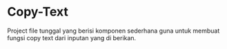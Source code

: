 # Copy-Text

Project file tunggal yang berisi komponen sederhana guna untuk membuat fungsi copy text dari inputan yang di berikan.
